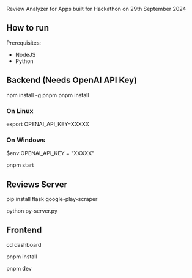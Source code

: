 Review Analyzer for Apps built for Hackathon on 29th September 2024

## How to run

Prerequisites:
- NodeJS
- Python


## Backend (Needs OpenAI API Key)
npm install -g pnpm
pnpm install

### On Linux
export OPENAI_API_KEY=XXXXX

### On Windows
$env:OPENAI_API_KEY = "XXXXX"

pnpm start


## Reviews Server
pip install flask google-play-scraper

python py-server.py

## Frontend
cd dashboard

pnpm install

pnpm dev
